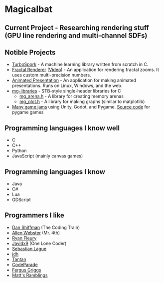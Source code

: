 # Magicalbat

## Current Project - Researching rendering stuff (GPU line rendering and multi-channel SDFs) 

## Notible Projects
- [TurboSpork](https://github.com/Magicalbat/TurboSpork) - A machine learning library written from scratch in C.
- [Fractal Renderer](https://github.com/Magicalbat/Fractal-Renderer/tree/bigfloat) ([Video](https://www.youtube.com/watch?v=YvSiJ3nrMiQ)) - An application for rendering fractal zooms. It uses custom multi-precision numbers. 
- [Animated Presentation](https://github.com/Magicalbat/Animated-Presentation) - An application for making animated presentations. Runs on Linux, Windows, and the web.
- [mg-libraries](https://github.com/Magicalbat/mg-libraries) - STB-style single-header libraries for C
  - [mg_arena.h](https://github.com/Magicalbat/mg-libraries/blob/main/mg_arena.h) - A library for creating memory arenas
  - [mg_plot.h](https://github.com/Magicalbat/mg-libraries/blob/main/mg_plot.h) - A library for making graphs (similar to matplotlib)
- [Many game jams](https://magicalbat.itch.io/) using Unity, Godot, and Pygame. [Source code](https://github.com/Magicalbat/Pygame-Projects) for pygame games

## Programming languages I know well
- C
- C++
- Python
- JavaScript (mainly canvas games)

## Programming languages I know
- Java
- C#
- Lua
- GDScript

## Programmers I like
- [Dan Shiffman](https://thecodingtrain.com/) (The Coding Train)
- [Allen Webster](https://mr4th.com/index.html) (Mr. 4th)
- [Ryan Fleury](https://www.rfleury.com/)
- [Javidx9](https://www.youtube.com/@javidx9) (One Lone Coder)
- [Sebastian Lague](https://www.youtube.com/@SebastianLague)
- [jdh](https://www.youtube.com/@jdh)
- [Tantan](https://www.youtube.com/@Tantandev)
- [CodeParade](https://www.youtube.com/@CodeParade)
- [Fergus Griggs](https://www.youtube.com/@fbob987)
- [Matt's Ramblings](https://www.youtube.com/@MattsRamblings)

<!---
Magicalbat/Magicalbat is a ✨ special ✨ repository because its `README.md` (this file) appears on your GitHub profile.
You can click the Preview link to take a look at your changes.
--->
